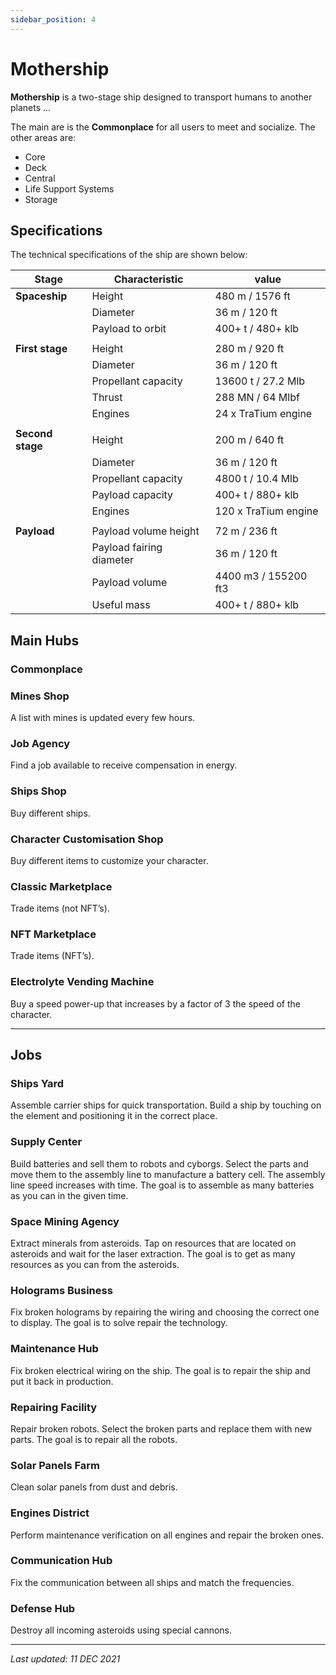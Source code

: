```yaml
---
sidebar_position: 4
---
```


# Mothership

<!-- [Mothership outside] -->

**Mothership** is a two-stage ship designed to transport humans to another planets ...

The main are is the **Commonplace** for all users to meet and socialize.
The other areas are: 
* Core 
* Deck 
* Central
* Life Support Systems
* Storage

<!-- [Mothership inside] -->

## Specifications

The technical specifications of the ship are shown below:

| Stage            | Characteristic           | value                |
|------------------|--------------------------|----------------------|
| **Spaceship**    | Height                   | 480 m / 1576 ft      |
|                  | Diameter                 | 36 m / 120 ft        |
|                  | Payload to orbit         | 400+ t / 480+ klb    |
|                  |                          |                      |
| **First stage**  | Height                   | 280 m / 920 ft       |
|                  | Diameter                 | 36 m / 120 ft        |
|                  | Propellant capacity      | 13600 t / 27.2 Mlb   |
|                  | Thrust                   | 288 MN / 64 Mlbf     |
|                  | Engines                  | 24 x TraTium engine  |
|                  |                          |                      |
| **Second stage** | Height                   | 200 m / 640 ft       |
|                  | Diameter                 | 36 m / 120 ft        |
|                  | Propellant capacity      | 4800 t / 10.4 Mlb    |
|                  | Payload capacity         | 400+ t / 880+ klb    |
|                  | Engines                  | 120 x TraTium engine |
|                  |                          |                      |
| **Payload**      | Payload volume height    | 72 m / 236 ft        |
|                  | Payload fairing diameter | 36 m / 120 ft        |
|                  | Payload volume           | 4400 m3 / 155200 ft3 |
|                  | Useful mass              | 400+ t / 880+ klb    |

## Main Hubs

### Commonplace

### Mines Shop

<!-- [Mines Shop image] -->

A list with mines is updated every few hours.

### Job Agency

<!-- [Job Agency image] -->

Find a job available to receive compensation in energy.

### Ships Shop

<!-- [Ships Shop image] -->

Buy different ships.

### Character Customisation Shop

<!-- [Character Customisation Shop image] -->

Buy different items to customize your character.

### Classic Marketplace

<!-- [Classic Marketplace image] -->

Trade items (not NFT’s).

### NFT Marketplace

<!-- [NFT Marketplace image] -->

Trade items (NFT’s).

### Electrolyte Vending Machine

<!-- [Electrolyte Vending Machine image] -->

Buy a speed power-up that increases by a factor of 3 the speed of the character.

---

## Jobs

### Ships Yard

<!-- [Ships Yard] -->

Assemble carrier ships for quick transportation. Build a ship by touching on the element and positioning it in the correct place.

### Supply Center

<!-- [Supply Center] -->

Build batteries and sell them to robots and cyborgs. Select the parts and move them to the assembly line to manufacture a battery cell. The assembly line speed increases with time. The goal is to assemble as many batteries as you can in the given time.

### Space Mining Agency

<!-- [Space Mining Agency] -->

Extract minerals from asteroids. Tap on resources that are located on asteroids and wait for the laser extraction. The goal is to get as many resources as you can from the asteroids.

### Holograms Business

<!-- [Holograms Business] -->

Fix broken holograms by repairing the wiring and choosing the correct one to display. The goal is to solve repair the technology.

### Maintenance Hub

<!-- [Maintenance Hub] -->

Fix broken electrical wiring on the ship. The goal is to repair the ship and put it back in production.

### Repairing Facility

<!-- [Repairing Facility] -->

Repair broken robots. Select the broken parts and replace them with new parts. The goal is to repair all the robots.

### Solar Panels Farm

<!-- [Solar Panels Farm image] -->

Clean solar panels from dust and debris.

### Engines District

<!-- [Engines District image] -->

Perform maintenance verification on all engines and repair the broken ones.

### Communication Hub

<!-- [Communication Hub image] -->

Fix the communication between all ships and match the frequencies.

### Defense Hub

<!-- [Defense Hub image] -->

Destroy all incoming asteroids using special cannons.

---

*Last updated: 11 DEC 2021*